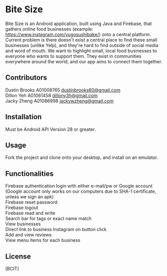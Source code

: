 # Bite Size

Bite Size is an Android application, built using Java and Firebase, that gathers online food businesses (example: https://www.instagram.com/yugosushibake/) onto a central platform. Current problem is there doesn't exist a central place to find these small businesses (unlike Yelp), and they're hard to find outside of social media and word of mouth. We want to highlight small, local food businesses to everyone who wants to support them. They exist in communities everywhere around the world, and our app aims to connect them together.

## Contributors
Dustin Brooks A01008765 dustinbrooks60@gmail.com  
Dillon Yeh A01061458 dillony3h@gmail.com  
Jacky Zheng A01086998 jackywzheng@gmail.com  

## Installation

Must be Android API Version 28 or greater.

## Usage

Fork the project and clone onto your desktop, and install on an emulator.

## Functionalities
Firebase authentication login with either e-mail/pw or Google account (Google account only works on our computers due to SHA-1 certificate, unless we sign an apk)  
Firebase reset password  
Firebase logout  
Firebase read and write  
Search bar for tags or exact name match    
View businesses  
Direct link to business Instagram on button click  
Add and view reviews  
View menu items for each business  

## License
[BCIT]
